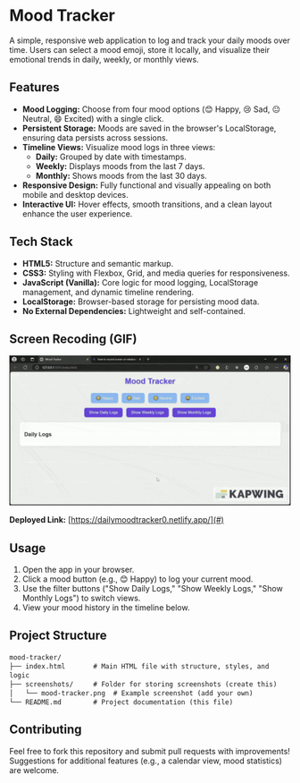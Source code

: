 # Mood Tracker

A simple, responsive web application to log and track your daily moods over time. Users can select a mood emoji, store it locally, and visualize their emotional trends in daily, weekly, or monthly views.

## Features

- **Mood Logging:** Choose from four mood options (😊 Happy, 😢 Sad, 😐 Neutral, 😄 Excited) with a single click.
- **Persistent Storage:** Moods are saved in the browser's LocalStorage, ensuring data persists across sessions.
- **Timeline Views:** Visualize mood logs in three views:
  - **Daily:** Grouped by date with timestamps.
  - **Weekly:** Displays moods from the last 7 days.
  - **Monthly:** Shows moods from the last 30 days.
- **Responsive Design:** Fully functional and visually appealing on both mobile and desktop devices.
- **Interactive UI:** Hover effects, smooth transitions, and a clean layout enhance the user experience.

## Tech Stack

- **HTML5:** Structure and semantic markup.
- **CSS3:** Styling with Flexbox, Grid, and media queries for responsiveness.
- **JavaScript (Vanilla):** Core logic for mood logging, LocalStorage management, and dynamic timeline rendering.
- **LocalStorage:** Browser-based storage for persisting mood data.
- **No External Dependencies:** Lightweight and self-contained.

## Screen Recoding (GIF)

![Mood Tracker Interface](screenshots/mood-tracker.gif)

**Deployed Link:** [https://dailymoodtracker0.netlify.app/](#)

## Usage

1. Open the app in your browser.
2. Click a mood button (e.g., 😊 Happy) to log your current mood.
3. Use the filter buttons ("Show Daily Logs," "Show Weekly Logs," "Show Monthly Logs") to switch views.
4. View your mood history in the timeline below.

## Project Structure

```
mood-tracker/
├── index.html       # Main HTML file with structure, styles, and logic
├── screenshots/     # Folder for storing screenshots (create this)
│   └── mood-tracker.png  # Example screenshot (add your own)
└── README.md        # Project documentation (this file)
```

## Contributing

Feel free to fork this repository and submit pull requests with improvements! Suggestions for additional features (e.g., a calendar view, mood statistics) are welcome.
